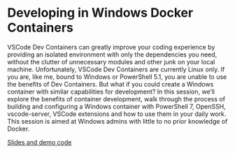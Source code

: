 # Developing in Windows Docker Containers

VSCode Dev Containers can greatly improve your coding experience by providing an isolated environment with only the dependencies you need, without the clutter of unnecessary modules and other junk on your local machine. Unfortunately, VSCode Dev Containers are currently Linux only. If you are, like me, bound to Windows or PowerShell 5.1, you are unable to use the benefits of Dev Containers.
But what if you could create a Windows container with similar capabilities for development? In this session, we’ll explore the benefits of container development, walk through the process of building and configuring a Windows container with PowerShell 7, OpenSSH, vscode-server, VSCode extensions and how to use them in your daily work.
This session is aimed at Windows admins with little to no prior knowledge of Docker.

[Slides and demo code](https://github.com/LindnerBrewery/PsConfEU2023_Docker)